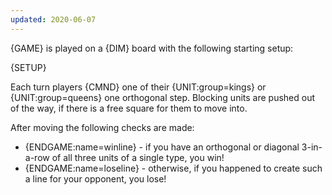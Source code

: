 ```yaml
---
updated: 2020-06-07
---
```


{GAME} is played on a {DIM} board with the following starting setup:

{SETUP}

Each turn players {CMND} one of their {UNIT:group=kings} or {UNIT:group=queens} one orthogonal step. Blocking units are pushed out of the way, if there is a free square for them to move into.

After moving the following checks are made:

- {ENDGAME:name=winline} - if you have an orthogonal or diagonal 3-in-a-row of all three units of a single type, you win!
- {ENDGAME:name=loseline} - otherwise, if you happened to create such a line for your opponent, you lose!
